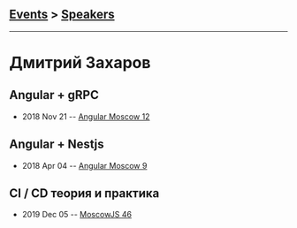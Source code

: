 ## [Events](../README.md) > [Speakers](../speakers.md)
---

# Дмитрий Захаров

## Angular + gRPC
- 2018 Nov 21 -- [Angular Moscow 12](https://youtu.be/SuRGvp2V-EE)    
## Angular + Nestjs
- 2018 Apr 04 -- [Angular Moscow 9](https://youtu.be/Mq3bCWY-J60)    
## CI &#x2F; CD теория и практика
- 2019 Dec 05 -- [MoscowJS 46](https://youtu.be/St-IYjTlDrU)    

